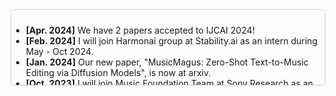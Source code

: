 <div style="height: 100px; overflow-y: scroll; border: 1px solid #ccc; padding: 10px 10px 10px 0; border-radius: 5px; margin-bottom: 20px;">
    <ul>
        <li><strong>[Apr. 2024]</strong> We have 2 papers accepted to IJCAI 2024! </li>
        <li><strong>[Feb. 2024]</strong> I will join Harmonai group at Stability.ai as an intern during May - Oct 2024.</li>
        <li><strong>[Jan. 2024]</strong> Our new paper, "MusicMagus: Zero-Shot Text-to-Music Editing via Diffusion Models", is now at arxiv.</li>
        <li><strong>[Oct. 2023]</strong> I will join Music Foundation Team at Sony Research as an intern during Oct 2023 - Apr 2024.</li>
        <li><strong>[Jun. 2023]</strong> I will join Yamaha Corporation as an intern during Jun - Sep 2023.</li>
    </ul>
</div>
